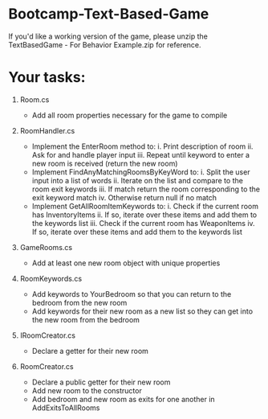 # Bootcamp-Text-Based-Game
If you'd like a working version of the game, please unzip the TextBasedGame - For Behavior Example.zip for reference.

# Your tasks:

1. Room.cs
	- Add all room properties necessary for the game to compile
	
2. RoomHandler.cs
	- Implement the EnterRoom method to:
		i. Print description of room
		ii. Ask for and handle player input
		iii. Repeat until keyword to enter a new room is received (return the new room)
	- Implement FindAnyMatchingRoomsByKeyWord to:
		i. Split the user input into a list of words
		ii. Iterate on the list and compare to the room exit keywords
		iii. If match return the room corresponding to the exit keyword match
		iv. Otherwise return null if no match
	- Implement GetAllRoomItemKeywords to:
		i. Check if the current room has InventoryItems
		ii. If so, iterate over these items and add them to the keywords list
		iii. Check if the current room has WeaponItems
		iv. If so, iterate over these items and add them to the keywords list
		
3. GameRooms.cs
	- Add at least one new room object with unique properties
	
4. RoomKeywords.cs
	- Add keywords to YourBedroom so that you can return to the bedroom from the new room
	- Add keywords for their new room as a new list so they can get into the new room from the bedroom
	
5. IRoomCreator.cs
	- Declare a getter for their new room
	
6. RoomCreator.cs
	- Declare a public getter for their new room
	- Add new room to the constructor
	- Add bedroom and new room as exits for one another in AddExitsToAllRooms
    
 
